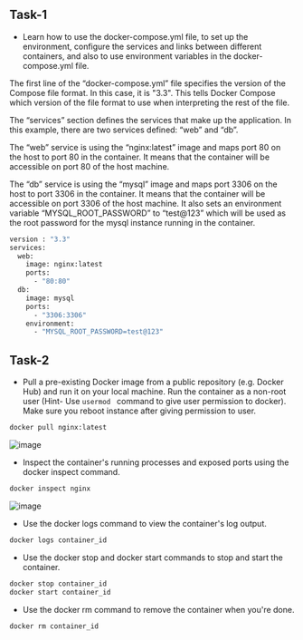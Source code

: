 ## Task-1

- Learn how to use the docker-compose.yml file, to set up the environment, configure the services and links between different containers, and also to use environment variables in the docker-compose.yml file. 

The first line of the “docker-compose.yml” file specifies the version of the Compose file format. In this case, it is "3.3". This tells Docker Compose which version of the file format to use when interpreting the rest of the file.

The “services” section defines the services that make up the application. In this example, there are two services defined: “web” and “db”.

The “web” service is using the “nginx:latest” image and maps port 80 on the host to port 80 in the container. It means that the container will be accessible on port 80 of the host machine.

The “db” service is using the “mysql” image and maps port 3306 on the host to port 3306 in the container. It means that the container will be accessible on port 3306 of the host machine. It also sets an environment variable “MYSQL_ROOT_PASSWORD” to “test@123” which will be used as the root password for the mysql instance running in the container.

```bash
version : "3.3"
services:
  web:
    image: nginx:latest
    ports:
      - "80:80"
  db:
    image: mysql
    ports:
      - "3306:3306"
    environment:
      - "MYSQL_ROOT_PASSWORD=test@123"
```
## Task-2
- Pull a pre-existing Docker image from a public repository (e.g. Docker Hub) and run it on your local machine. Run the container as a non-root user (Hint- Use `usermod ` command to give user permission to docker). Make sure you reboot instance after giving permission to user.
```bash
docker pull nginx:latest
```
![image](https://user-images.githubusercontent.com/58703269/218126322-d9f3abd3-df64-42d8-97cd-03141a8fc191.png)

- Inspect the container's running processes and exposed ports using the docker inspect command.
```bash
docker inspect nginx
```
![image](https://user-images.githubusercontent.com/58703269/218127016-b8287022-73de-4f70-b404-374dcc2ec9e9.png)

- Use the docker logs command to view the container's log output.
```bash
docker logs container_id
```
- Use the docker stop and docker start commands to stop and start the container.
```bash
docker stop container_id
docker start container_id
```
- Use the docker rm command to remove the container when you're done.
```bash
docker rm container_id
```
